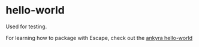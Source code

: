 # hello-world
Used for testing.

For learning how to package with Escape, check out the [ankyra hello-world](https://github.com/ankyra/hello-world)
